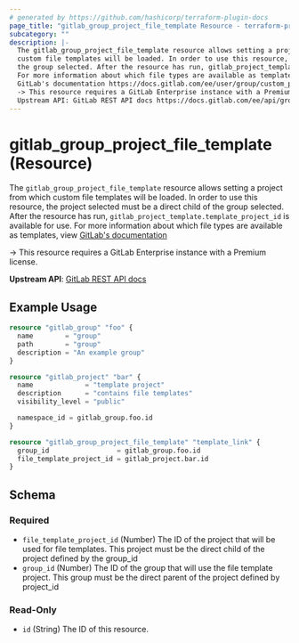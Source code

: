 ```yaml
---
# generated by https://github.com/hashicorp/terraform-plugin-docs
page_title: "gitlab_group_project_file_template Resource - terraform-provider-gitlab"
subcategory: ""
description: |-
  The gitlab_group_project_file_template resource allows setting a project from which
  custom file templates will be loaded. In order to use this resource, the project selected must be a direct child of
  the group selected. After the resource has run, gitlab_project_template.template_project_id is available for use.
  For more information about which file types are available as templates, view
  GitLab's documentation https://docs.gitlab.com/ee/user/group/custom_project_templates.html
  -> This resource requires a GitLab Enterprise instance with a Premium license.
  Upstream API: GitLab REST API docs https://docs.gitlab.com/ee/api/groups.html#update-group
---
```


# gitlab_group_project_file_template (Resource)

The `gitlab_group_project_file_template` resource allows setting a project from which
custom file templates will be loaded. In order to use this resource, the project selected must be a direct child of
the group selected. After the resource has run, `gitlab_project_template.template_project_id` is available for use.
For more information about which file types are available as templates, view 
[GitLab's documentation](https://docs.gitlab.com/ee/user/group/custom_project_templates.html)

-> This resource requires a GitLab Enterprise instance with a Premium license.

**Upstream API**: [GitLab REST API docs](https://docs.gitlab.com/ee/api/groups.html#update-group)

## Example Usage

```terraform
resource "gitlab_group" "foo" {
  name        = "group"
  path        = "group"
  description = "An example group"
}

resource "gitlab_project" "bar" {
  name             = "template project"
  description      = "contains file templates"
  visibility_level = "public"

  namespace_id = gitlab_group.foo.id
}

resource "gitlab_group_project_file_template" "template_link" {
  group_id                 = gitlab_group.foo.id
  file_template_project_id = gitlab_project.bar.id
}
```

<!-- schema generated by tfplugindocs -->
## Schema

### Required

- `file_template_project_id` (Number) The ID of the project that will be used for file templates. This project must be the direct
				child of the project defined by the group_id
- `group_id` (Number) The ID of the group that will use the file template project. This group must be the direct
                parent of the project defined by project_id

### Read-Only

- `id` (String) The ID of this resource.
